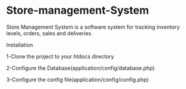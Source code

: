 # Store-management-System
Store Management System is a software system for tracking inventory levels, orders, sales and deliveries.

Installation

1-Clone the project to your htdocs directory

2-Configure the Database(application/config/database.php)

3-Configure the config file(application/config/config.php)

